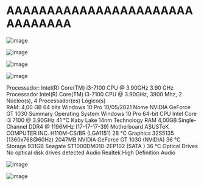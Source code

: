 # AAAAAAAAAAAAAAAAAAAAAAAAAAAAAAA

![image](https://github.com/user-attachments/assets/30354db2-9f87-4d7c-b422-d3119ab46a18)

![image](https://github.com/user-attachments/assets/4b5ce618-d029-4a48-97af-97295f5410ad)


![image](https://github.com/user-attachments/assets/1a839af9-c3c9-4881-b871-837d54e835c0)

![image](https://github.com/user-attachments/assets/6f5bcd9a-f56a-4df1-a686-ed2a5f8973b1)

Processador: Intel(R) Core(TM) i3-7100 CPU @ 3.90GHz   3.90 GHz
Processador	Intel(R) Core(TM) i3-7100 CPU @ 3.90GHz, 3900 Mhz, 2 Núcleo(s), 4 Processador(es) Lógico(s)  
RAM: 4,00 GB
64 bits
Windows 10 Pro
10/05/2021
Nome	NVIDIA GeForce GT 1030
Summary
		Operating System
			Windows 10 Pro 64-bit
		CPU
			Intel Core i3 7100 @ 3.90GHz	41 °C
			Kaby Lake 14nm Technology
		RAM
			4,00GB Single-Channel DDR4 @ 1196MHz (17-17-17-39)
		Motherboard
			ASUSTeK COMPUTER INC. H110M-CS/BR (LGA1151)	28 °C
		Graphics
			32S5135 (1360x768@60Hz)
			2047MB NVIDIA GeForce GT 1030 (NVIDIA)	36 °C
		Storage
			931GB Seagate ST1000DM010-2EP102 (SATA )	36 °C
		Optical Drives
			No optical disk drives detected
		Audio
			Realtek High Definition Audio

![image](https://github.com/user-attachments/assets/1ae84508-f88b-4a33-9311-d536001aabd5)

![image](https://github.com/user-attachments/assets/a0be3eeb-a1e3-4e18-9f52-ecef1cf881d0)
